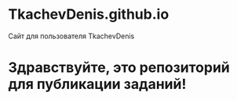 # TkachevDenis.github.io
Сайт для пользователя TkachevDenis

<h1>Здравствуйте, это репозиторий для публикации заданий!<h1\>
